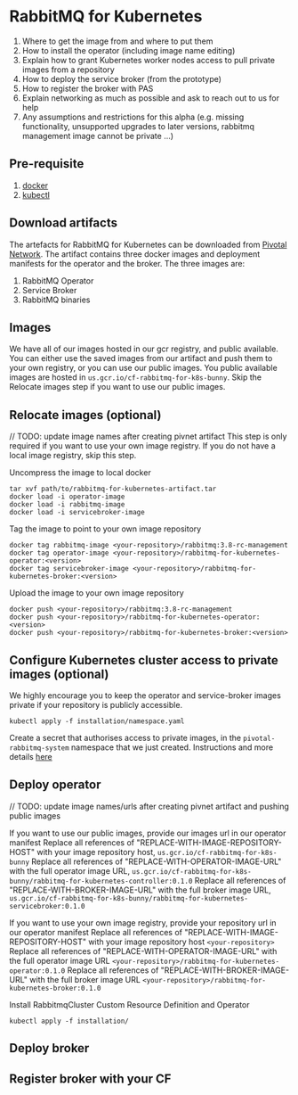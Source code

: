 # RabbitMQ for Kubernetes

1. Where to get the image from and where to put them
2. How to install the operator (including image name editing)
2. Explain how to grant Kubernetes worker nodes access to pull private images from a repository
3. How to deploy the service broker (from the prototype)
4. How to register the broker with PAS
5. Explain networking as much as possible and ask to reach out to us for help
6. Any assumptions and restrictions for this alpha (e.g. missing functionality, unsupported upgrades to later versions, rabbitmq management image cannot be private ...)

## Pre-requisite
1. [docker](https://docs.docker.com/install/)
2. [kubectl](https://kubernetes.io/docs/tasks/tools/install-kubectl/)

## Download artifacts
The artefacts for RabbitMQ for Kubernetes can be downloaded from [Pivotal Network](https://network.pivotal.io/products/p-rabbitmq-for-kubernetes/). The artifact contains
three docker images and deployment manifests for the operator and the broker. The three images are:

1. RabbitMQ Operator
2. Service Broker
3. RabbitMQ binaries

## Images
We have all of our images hosted in our gcr registry, and public available. You can either use the saved images from our artifact and push them to your own registry, or you can use our public images. You public available images are hosted in `us.gcr.io/cf-rabbitmq-for-k8s-bunny`. Skip the Relocate images step if you want to use our public images.

## Relocate images (optional)
// TODO: update image names after creating pivnet artifact
This step is only required if you want to use your own image registry. If you do not have a local image registry, skip this step.

Uncompress the image to local docker

```
tar xvf path/to/rabbitmq-for-kubernetes-artifact.tar
docker load -i operator-image
docker load -i rabbitmq-image
docker load -i servicebroker-image
```

Tag the image to point to your own image repository

```
docker tag rabbitmq-image <your-repository>/rabbitmq:3.8-rc-management
docker tag operator-image <your-repository>/rabbitmq-for-kubernetes-operator:<version>
docker tag servicebroker-image <your-repository>/rabbitmq-for-kubernetes-broker:<version>
```

Upload the image to your own image repository

```
docker push <your-repository>/rabbitmq:3.8-rc-management
docker push <your-repository>/rabbitmq-for-kubernetes-operator:<version>
docker push <your-repository>/rabbitmq-for-kubernetes-broker:<version>
```

## Configure Kubernetes cluster access to private images (optional)
We highly encourage you to keep the operator and service-broker images private if your repository is publicly accessible.

```
kubectl apply -f installation/namespace.yaml
```

Create a secret that authorises access to private images, in the `pivotal-rabbitmq-system` namespace that we just created. Instructions and more details [here](https://kubernetes.io/docs/tasks/configure-pod-container/pull-image-private-registry/)


## Deploy operator
// TODO: update image names/urls after creating pivnet artifact and pushing public images

If you want to use our public images, provide our images url in our operator manifest
Replace all references of "REPLACE-WITH-IMAGE-REPOSITORY-HOST" with your image repository host, `us.gcr.io/cf-rabbitmq-for-k8s-bunny`
Replace all references of "REPLACE-WITH-OPERATOR-IMAGE-URL" with the full operator image URL,  `us.gcr.io/cf-rabbitmq-for-k8s-bunny/rabbitmq-for-kubernetes-controller:0.1.0`
Replace all references of "REPLACE-WITH-BROKER-IMAGE-URL" with the full broker image URL, `us.gcr.io/cf-rabbitmq-for-k8s-bunny/rabbitmq-for-kubernetes-servicebroker:0.1.0`

If you want to use your own image registry, provide your repository url in our operator manifest
Replace all references of "REPLACE-WITH-IMAGE-REPOSITORY-HOST" with your image repository host `<your-repository>`
Replace all references of "REPLACE-WITH-OPERATOR-IMAGE-URL" with the full operator image URL `<your-repository>/rabbitmq-for-kubernetes-operator:0.1.0`
Replace all references of "REPLACE-WITH-BROKER-IMAGE-URL" with the full broker image URL `<your-repository>/rabbitmq-for-kubernetes-broker:0.1.0`

Install RabbitmqCluster Custom Resource Definition and Operator
```
kubectl apply -f installation/
```

## Deploy broker

## Register broker with your CF
